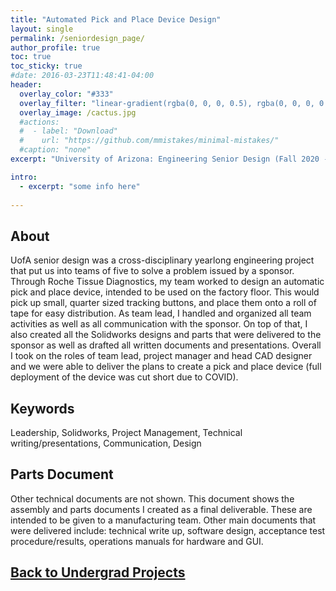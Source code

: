 ```yaml
---
title: "Automated Pick and Place Device Design"
layout: single
permalink: /seniordesign_page/
author_profile: true
toc: true
toc_sticky: true
#date: 2016-03-23T11:48:41-04:00
header:
  overlay_color: "#333"
  overlay_filter: "linear-gradient(rgba(0, 0, 0, 0.5), rgba(0, 0, 0, 0.5))"
  overlay_image: /cactus.jpg
  #actions:
  #  - label: "Download"
  #    url: "https://github.com/mmistakes/minimal-mistakes/"
  #caption: "none"
excerpt: "University of Arizona: Engineering Senior Design (Fall 2020 - Spring 2020)"

intro: 
  - excerpt: "some info here"   
   
---
```


## About
UofA senior design was a cross-disciplinary yearlong engineering project that put us into teams of five to solve a problem issued by a sponsor. Through Roche Tissue Diagnostics, my team worked to design an automatic pick and place device, intended to be used on the factory floor. This would pick up small, quarter sized tracking buttons, and place them onto a roll of tape for easy distribution. As team lead, I handled and organized all team activities as well as all communication with the sponsor. On top of that, I also created all the Solidworks designs and parts that were delivered to the sponsor as well as drafted all written documents and presentations. Overall I took on the roles of team lead, project manager and head CAD designer and we were able to deliver the plans to create a pick and place device (full deployment of the device was cut short due to COVID). 
## Keywords
Leadership, Solidworks, Project Management, Technical writing/presentations, Communication, Design  

## Parts Document
Other technical documents are not shown. This document shows the assembly and parts documents I created as a final deliverable. These are intended to be given to a manufacturing team. Other main documents that were delivered include: technical write up, software design, acceptance test procedure/results, operations manuals for hardware and GUI.
<object data="{{ site.url }}{{ site.baseurl }}/_pages/undergrad/seniordesign/a- AiBPD Parts Doc.docx.pdf" width="1000" height="1000" type='application/pdf'></object>

## [Back to Undergrad Projects](/undergrad_projects/)
